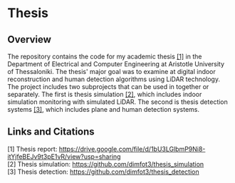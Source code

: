 # Thesis
## Overview
The repository contains the code for my academic thesis [[1]](#1) in the Department of Electrical and Computer Engineering at Aristotle University of Thessaloniki. The thesis' major goal was to examine at digital indoor reconstruction and human detection algorithms using LiDAR technology. The project includes two subprojects that can be used in together or separately. The first is thesis simulation [[2]](#2), which includes indoor simulation monitoring with simulated LiDAR. The second is thesis detection systems [[3]](#3), which includes plane and human detection systems.

## Links and Citations
<a id="1">[1]</a> Thesis report: https://drive.google.com/file/d/1bU3LGlbmP9Ni8-itYjfeBEJv9t3pE1vR/view?usp=sharing <br>
<a id="2">[2]</a> Thesis simulation: https://github.com/dimfot3/thesis_simulation <br>
<a id="3">[3]</a> Thesis detection: https://github.com/dimfot3/thesis_detection <br>

